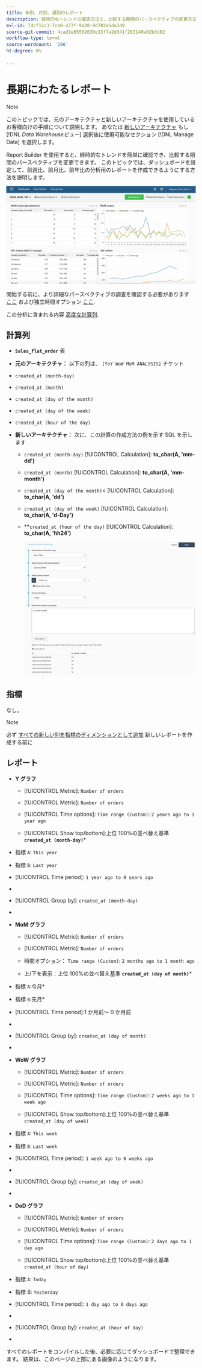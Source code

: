 ```yaml
---
title: 年別、月別、週別のレポート
description: 経時的なトレンドの確認方法と、比較する期間のパースペクティブの変更方法を説明します。
exl-id: 74cf11c3-7ce0-477f-9a28-9d782e5da3d9
source-git-commit: 4cad1e05502630e13f7a2d341f263140a02b3d82
workflow-type: tm+mt
source-wordcount: '286'
ht-degree: 0%

---
```


# 長期にわたるレポート

>[!NOTE]
>
>このトピックでは、元のアーキテクチャと新しいアーキテクチャを使用しているお客様向けの手順について説明します。 あなたは [新しいアーキテクチャ](../../administrator/account-management/new-architecture.md) もし [!DNL _Data Warehouseビュー_] 選択後に使用可能なセクション [!DNL Manage Data] を選択します。

Report Builder を使用すると、経時的なトレンドを簡単に確認でき、比較する期間のパースペクティブを変更できます。 このトピックでは、ダッシュボードを設定して、前週比、前月比、前年比の分析用のレポートを作成できるようにする方法を説明します。

![](../../assets/Wow__mom__yoy.png)

開始する前に、より詳細なパースペクティブの調査を確認する必要があります [ここ](../../tutorials/using-visual-report-builder.md) および独立時間オプション [ここ](../../tutorials/time-options-visual-rpt-bldr.md).

この分析に含まれる内容 [高度な計算列](../data-warehouse-mgr/adv-calc-columns.md).

## 計算列

* **`Sales_flat_order`** 表
* **元のアーキテクチャ：** 以下の列は、 `[YoY WoW MoM ANALYSIS]` チケット
* `created_at (month-day)`
* `created_at (month)`
* `created_at (day of the month)`
* `created_at (day of the week)`
* `created_at (hour of the day)`

* **新しいアーキテクチャ：** 次に、この計算の作成方法の例を示す SQL を示します
   * `created_at (month-day)` [!UICONTROL Calculation]: **to_char(A, &#39;mm-dd&#39;)**
   * `created_at (month)` [!UICONTROL Calculation]: **to_char(A, &#39;mm-month&#39;)**
   * `created_at (day of the month)`&lt; [!UICONTROL Calculation]: **to_char(A, &#39;dd&#39;)**
   * `created_at (day of the week)` [!UICONTROL Calculation]: **to_char(A, &#39;d-Day&#39;)**
   * **`created_at (hour of the day)` [!UICONTROL Calculation]: **to_char(A, &#39;hh24&#39;)**

      ![](../../assets/new-arch-create-calc.png)

## 指標

なし。

>[!NOTE]
>
>必ず [すべての新しい列を指標のディメンションとして追加](../data-warehouse-mgr/manage-data-dimensions-metrics.md) 新しいレポートを作成する前に

## レポート

* **Y グラフ**
   * [!UICONTROL Metric]: `Number of orders`

   * [!UICONTROL Metric]: `Number of orders`
   * [!UICONTROL Time options]: `Time range (Custom)`: `2 years ago to 1 year ago`

   * [!UICONTROL Show top/bottom]:上位 100%の並べ替え基準 **`created_at (month-day)`***

* 指標 `A`: `This year`
* 指標 `B`: `Last year`
* [!UICONTROL Time period]: `1 year ago to 0 years ago`
* 
   [!UICONTROL Interval]: `None`
* [!UICONTROL Group by]: `created_at (month-day)`
* 
   [!UICONTROL Chart Type]: `Line`

* **MoM グラフ**
   * [!UICONTROL Metric]: `Number of orders`

   * [!UICONTROL Metric]: `Number of orders`
   * 時間オプション： `Time range (Custom)`: `2 months ago to 1 month ago`

   * 上/下を表示：上位 100%の並べ替え基準 **`created_at (day of month)`***

* 指標 `A`:今月*
* 指標 `B`:先月*
* [!UICONTROL Time period]:1 か月前～ 0 か月前
* 
   [!UICONTROL Interval]: None
* [!UICONTROL Group by]: `created_at (day of month)`
* 
   [!UICONTROL Chart Type]: Line

* **WoW グラフ**
   * [!UICONTROL Metric]: `Number of orders`

   * [!UICONTROL Metric]: `Number of orders`
   * [!UICONTROL Time options]: `Time range (Custom)`: `2 weeks ago to 1 week ago`

   * [!UICONTROL Show top/bottom]:上位 100%の並べ替え基準 `created_at (day of week)`

* 指標 `A`: `This week`
* 指標 `B`: `Last week`
* [!UICONTROL Time period]: `1 week ago to 0 weeks ago`
* 
   [!UICONTROL Interval]: `None`
* [!UICONTROL Group by]: `created_at (day of week)`
* 
   [!UICONTROL Chart Type]: `Line`

* **DoD グラフ**
   * [!UICONTROL Metric]: `Number of orders`

   * [!UICONTROL Metric]: `Number of orders`
   * [!UICONTROL Time options]: `Time range (Custom)`: `2 days ago to 1 day ago`

   * [!UICONTROL Show top/bottom]:上位 100%の並べ替え基準 `created_at (hour of day)`

* 指標 `A`: `Today`
* 指標 B: `Yesterday`
* [!UICONTROL Time period]: `1 day ago to 0 days ago`
* 
   [!UICONTROL Interval]: `None`
* [!UICONTROL Group by]: `created_at (hour of day)`
* 
   [!UICONTROL Chart Type]: `Line`

すべてのレポートをコンパイルした後、必要に応じてダッシュボードで整理できます。 結果は、このページの上部にある画像のようになります。
